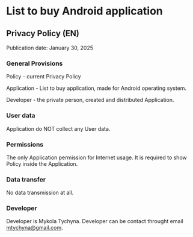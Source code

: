 # List to buy Android application
## Privacy Policy (EN)
Publication date: January 30, 2025
### General Provisions
Policy - current Privacy Policy

Application - List to buy application, made for Android operating system.

Developer - the private person, created and distributed Application.
### User data
Application do NOT collect any User data.
### Permissions
The only Application permission for Internet usage. It is required to show Policy inside the Application.
### Data transfer
No data transmission at all.
### Developer
Developer is Mykola Tychyna. Developer can be contact throught email mtychyna@gmail.com.